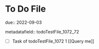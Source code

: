 # To Do File

due:: 2022-09-03

metadatafield:: todoTestFile_1072_72

- [ ] Task of todoTestFile_1072 1 [[Query me]]
